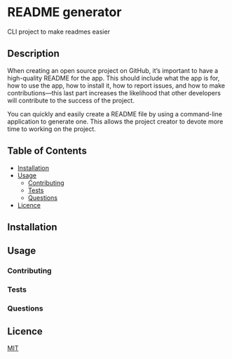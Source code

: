 # README generator
CLI project to make readmes easier

## Description

When creating an open source project on GitHub, it’s important to have a high-quality README for the app. This should include what the app is for, how to use the app, how to install it, how to report issues, and how to make contributions—this last part increases the likelihood that other developers will contribute to the success of the project. 

You can quickly and easily create a README file by using a command-line application to generate one. This allows the project creator to devote more time to working on the project.

## Table of Contents

- [Installation](#installation)
- [Usage](#usage)
    - [Contributing](#contributing)
    - [Tests](#tests)
    - [Questions](#questions)
- [Licence](#licence)

## Installation

## Usage

### Contributing

### Tests

### Questions

## Licence

[MIT](https://choosealicense.com/licenses/MIT)